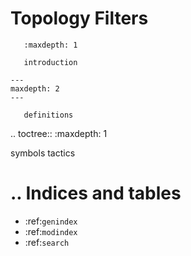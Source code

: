 Topology Filters
================================================================

``` toctree::
   :maxdepth: 1

   introduction
```

``` toctree
---
maxdepth: 2
---
   
   definitions
```

.. toctree::
   :maxdepth: 1

   symbols
   tactics

   


.. Indices and tables
   ==================
   * :ref:`genindex`
   * :ref:`modindex`
   * :ref:`search`
